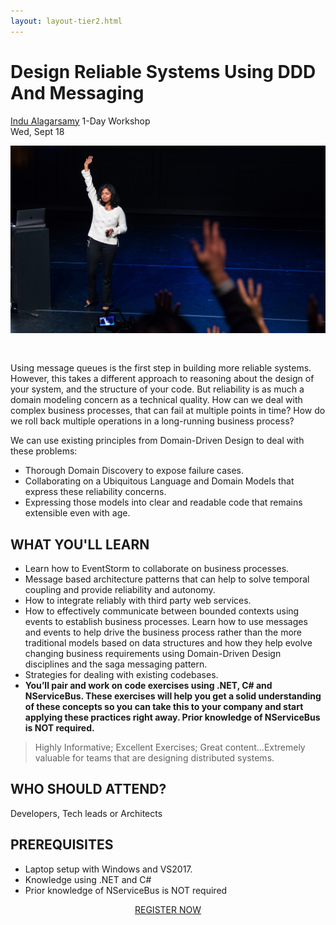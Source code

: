 ```yaml
---
layout: layout-tier2.html
---
```

<div class="container section workshop-single-page">
  <div class="row">
    <div class="col-xs-12 col-sm-2">
      <div class="speaker-container">
        <a href="../speakers/indu-alagarsamy.html"><div class="speaker-img indu-alagarsamy keep-color"></div></a>
      </div>
    </div>
    <div class="col-xs-12 col-sm-8 content">
      <h1 class="section-header">Design Reliable Systems Using DDD And Messaging</h1>
      <p><span class="speaker-name"><a href="../speakers/indu-alagarsamy.html">Indu Alagarsamy</a></span
      >
      <span class="duration">1-Day Workshop<br />Wed, Sept 18</span></p>
      <img src="../img/workshop/Workshop-Indu-Alagarsamy.jpg" class="speaker--workshop-content-img" alt="" style="margin-bottom: 30px" />
      <p>Using message queues is the first step in building more reliable systems. However, this takes a different approach to reasoning about the design of your system, and the structure of your code. But reliability is as much a domain modeling concern as a technical quality. How can we deal with complex business processes, that can fail at multiple points in time? How do we roll back multiple operations in a long-running business process?</p>
      <p>We can use existing principles from Domain-Driven Design to deal with these problems:</p>
      <ul>
        <li>Thorough Domain Discovery to expose failure cases.</li>
        <li>Collaborating on a Ubiquitous Language and Domain Models that express these reliability concerns.</li>
        <li>Expressing those models into clear and readable code that remains extensible even with age.</li>
      </ul>
      <h2>WHAT YOU'LL LEARN</h2>
      <ul>
        <li>Learn how to EventStorm to collaborate on business processes.</li>
        <li>Message based architecture patterns that can help to solve temporal coupling and provide reliability and autonomy.</li>
        <li>How to integrate reliably with third party web services.</li>
        <li>How to effectively communicate between bounded contexts using events to establish business processes. Learn how to use messages and events to help drive the business process rather than the more traditional models based on data structures and how they help evolve changing business requirements using Domain-Driven Design disciplines and the saga messaging pattern.</li>
        <li>Strategies for dealing with existing codebases.</li>
        <li><strong>You’ll pair and work on code exercises using .NET, C# and NServiceBus. These exercises will help you get a solid understanding of these concepts so you can take this to your company and start applying these practices right away. Prior knowledge of NServiceBus is NOT required.</strong></li>
      </ul>
      <blockquote>
        <p>Highly Informative; Excellent Exercises; Great content...Extremely valuable for teams that are designing distributed systems.</p>
      </blockquote>
      <h2>WHO SHOULD ATTEND?</h2>
      <p>Developers, Tech leads or Architects</p>
      <h2>PREREQUISITES</h2>
      <ul>
        <li>Laptop setup with Windows and VS2017.</li>
        <li>Knowledge using .NET and C#</li>
        <li>Prior knowledge of NServiceBus is NOT required</li>
      </ul>
      <div class="col-xs-12" align="center">
        <a class="btn" href="https://ti.to/eddd/explore-ddd-2019"
          >REGISTER NOW</a
        >
      </div>
    </div>
  </div>
</div>
